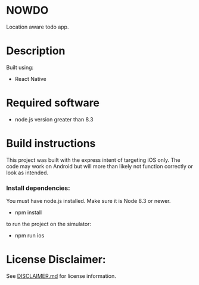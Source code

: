 # NOWDO

Location aware todo app.

# Description

Built using:

- React Native

# Required software

- node.js version greater than 8.3

# Build instructions

This project was built with the express intent of targeting iOS only. The code may work on Android but will more than likely not function correctly or look as intended.

### Install dependencies:

You must have node.js installed. Make sure it is Node 8.3 or newer.

- npm install

to run the project on the simulator:

- npm run ios

# License Disclaimer:

See [DISCLAIMER.md](DISCLAIMER.md) for license information.
